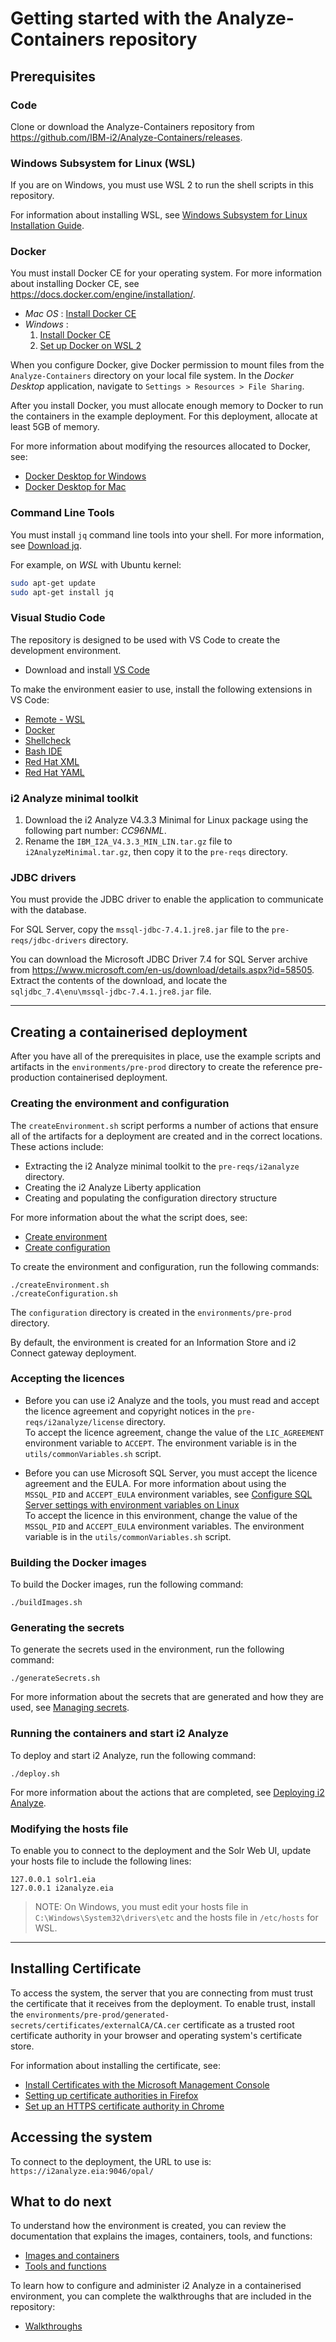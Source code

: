 # Getting started with the Analyze-Containers repository

## Prerequisites

### Code
Clone or download the Analyze-Containers repository from https://github.com/IBM-i2/Analyze-Containers/releases.

### Windows Subsystem for Linux (WSL)

If you are on Windows, you must use WSL 2 to run the shell scripts in this repository.

For information about installing WSL, see [Windows Subsystem for Linux Installation Guide](https://docs.microsoft.com/en-us/windows/wsl/install-win10).

### Docker

You must install Docker CE for your operating system. For more information about installing Docker CE, see https://docs.docker.com/engine/installation/.

- *Mac OS* : [Install Docker CE](https://docs.docker.com/docker-for-mac/install/)
- *Windows* : 
    1. [Install Docker CE](https://docs.docker.com/docker-for-windows/install/)
    1. [Set up Docker on WSL 2](https://docs.docker.com/docker-for-windows/wsl/) 

When you configure Docker, give Docker permission to mount files from the `Analyze-Containers` directory on your local file system. In the *Docker Desktop* application, navigate to  `Settings > Resources > File Sharing`.

After you install Docker, you must allocate enough memory to Docker to run the containers in the example deployment. For this deployment, allocate at least 5GB of memory.

For more information about modifying the resources allocated to Docker, see:
- [Docker Desktop for Windows](https://docs.docker.com/docker-for-windows/#resources)
- [Docker Desktop for Mac](https://docs.docker.com/docker-for-mac/#resources)


### Command Line Tools

You must install `jq` command line tools into your shell. For more information, see [Download jq](https://stedolan.github.io/jq/download/).

For example, on *WSL* with Ubuntu kernel:
```sh
sudo apt-get update
sudo apt-get install jq
```

### Visual Studio Code

The repository is designed to be used with VS Code to create the development environment.

- Download and install [VS Code](https://code.visualstudio.com/download)

To make the environment easier to use, install the following extensions in VS Code:  
- [Remote - WSL](https://marketplace.visualstudio.com/items?itemName=ms-vscode-remote.remote-wsl)
- [Docker](https://marketplace.visualstudio.com/items?itemName=ms-azuretools.vscode-docker)
- [Shellcheck](https://marketplace.visualstudio.com/items?itemName=timonwong.shellcheck)
- [Bash IDE](https://marketplace.visualstudio.com/items?itemName=mads-hartmann.bash-ide-vscode)
- [Red Hat XML](https://marketplace.visualstudio.com/items?itemName=redhat.vscode-xml)
- [Red Hat YAML](https://marketplace.visualstudio.com/items?itemName=redhat.vscode-yaml)

### i2 Analyze minimal toolkit

1. Download the i2 Analyze V4.3.3 Minimal for Linux package using the following part number: *CC96NML*.
1. Rename the `IBM_I2A_V4.3.3_MIN_LIN.tar.gz` file to `i2AnalyzeMinimal.tar.gz`, then copy it to the `pre-reqs` directory.

### JDBC drivers

You must provide the JDBC driver to enable the application to communicate with the database.

For SQL Server, copy the `mssql-jdbc-7.4.1.jre8.jar` file to the `pre-reqs/jdbc-drivers` directory.

You can download the Microsoft JDBC Driver 7.4 for SQL Server archive from https://www.microsoft.com/en-us/download/details.aspx?id=58505. Extract the contents of the download, and locate the `sqljdbc_7.4\enu\mssql-jdbc-7.4.1.jre8.jar` file.

---

## Creating a containerised deployment

After you have all of the prerequisites in place, use the example scripts and artifacts in the `environments/pre-prod` directory to create the reference pre-production containerised deployment.

### Creating the environment and configuration

The `createEnvironment.sh` script performs a number of actions that ensure all of the artifacts for a deployment are created and in the correct locations. These actions include:
- Extracting the i2 Analyze minimal toolkit to the `pre-reqs/i2analyze` directory.
- Creating the i2 Analyze Liberty application
- Creating and populating the configuration directory structure

For more information about the what the script does, see:
- [Create environment](./tools%20and%20functions/create_environment.md)
- [Create configuration](./tools%20and%20functions/create_configuration.md)

To create the environment and configuration, run the following commands:
```
./createEnvironment.sh
./createConfiguration.sh
```

The `configuration` directory is created in the `environments/pre-prod` directory.

By default, the environment is created for an Information Store and i2 Connect gateway deployment.

### Accepting the licences

- Before you can use i2 Analyze and the tools, you must read and accept the licence agreement and copyright notices in the `pre-reqs/i2analyze/license` directory.  
    To accept the licence agreement, change the value of the `LIC_AGREEMENT` environment variable to `ACCEPT`. The environment variable is in the `utils/commonVariables.sh` script.

- Before you can use Microsoft SQL Server, you must accept the licence agreement and the EULA. For more information about using the `MSSQL_PID` and `ACCEPT_EULA` environment variables, see [Configure SQL Server settings with environment variables on Linux](https://docs.microsoft.com/en-us/sql/linux/sql-server-linux-configure-environment-variables?view=sql-server-ver15#environment-variables)  
    To accept the licence in this environment, change the value of the `MSSQL_PID` and `ACCEPT_EULA` environment variables. The environment variable is in the `utils/commonVariables.sh` script.

### Building the Docker images

To build the Docker images, run the following command:
```
./buildImages.sh 
```

### Generating the secrets

To generate the secrets used in the environment, run the following command:
```
./generateSecrets.sh
```

For more information about the secrets that are generated and how they are used, see [Managing secrets](./security%20and%20users/secrets.md).

### Running the containers and start i2 Analyze

To deploy and start i2 Analyze, run the following command:
```
./deploy.sh
```

For more information about the actions that are completed, see [Deploying i2 Analyze](./tools%20and%20functions/deploy.md).

### Modifying the hosts file

To enable you to connect to the deployment and the Solr Web UI, update your hosts file to include the following lines:
```
127.0.0.1 solr1.eia
127.0.0.1 i2analyze.eia
```
>NOTE: On Windows, you must edit your hosts file in `C:\Windows\System32\drivers\etc` and the hosts file in `/etc/hosts` for WSL.

---

## Installing Certificate

To access the system, the server that you are connecting from must trust the certificate that it receives from the deployment. To enable trust, install the `environments/pre-prod/generated-secrets/certificates/externalCA/CA.cer` certificate as a trusted root certificate authority in your browser and operating system's certificate store.

For information about installing the certificate, see:
- [Install Certificates with the Microsoft Management Console](https://windowsreport.com/install-windows-10-root-certificates/#2)
- [Setting up certificate authorities in Firefox](https://support.mozilla.org/en-US/kb/setting-certificate-authorities-firefox)
- [Set up an HTTPS certificate authority in Chrome](https://support.google.com/chrome/a/answer/6342302?hl=en)

## Accessing the system

To connect to the deployment, the URL to use is: `https://i2analyze.eia:9046/opal/`

## What to do next

To understand how the environment is created, you can review the documentation that explains the images, containers, tools, and functions:
- [Images and containers](./images%20and%20containers/)
- [Tools and functions](./tools%20and%20functions/)

To learn how to configure and administer i2 Analyze in a containerised environment, you can complete the walkthroughs that are included in the repository:
- [Walkthroughs](./walkthroughs/walkthroughs.md)

